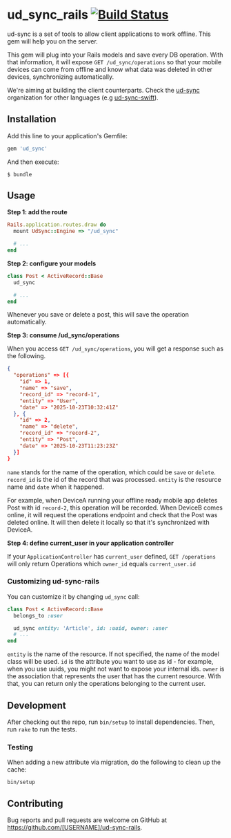 # ud_sync_rails [![Build Status](https://travis-ci.org/ud-sync/ud-sync-rails.svg?branch=master)](https://travis-ci.org/ud-sync/ud-sync-rails)

ud-sync is a set of tools to allow client applications to work offline. This gem
will help you on the server.

This gem will plug into your Rails models and save every DB operation.
With that information, it will expose `GET /ud_sync/operations` so that your
mobile devices can come from offline and know what data was deleted in other
devices, synchronizing automatically.

We're aiming at building the client counterparts. Check the
[ud-sync](https://github.com/ud-sync) organization for other languages
(e.g [ud-sync-swift](Swift)).

## Installation

Add this line to your application's Gemfile:

```ruby
gem 'ud_sync'
```

And then execute:

    $ bundle

## Usage

**Step 1: add the route**

```ruby
Rails.application.routes.draw do
  mount UdSync::Engine => "/ud_sync"

  # ...
end
```

**Step 2: configure your models**

```ruby
class Post < ActiveRecord::Base
  ud_sync

  # ...
end
```

Whenever you save or delete a post, this will save the operation automatically.

**Step 3: consume /ud_sync/operations**

When you access `GET /ud_sync/operations`, you will get a response such as the
following.

```json
{
  "operations" => [{
    "id" => 1,
    "name" => "save",
    "record_id" => "record-1",
    "entity" => "User",
    "date" => "2025-10-23T10:32:41Z"
  }, {
    "id" => 2,
    "name" => "delete",
    "record_id" => "record-2",
    "entity" => "Post",
    "date" => "2025-10-23T11:23:23Z"
  }]
}
```

`name` stands for the name of the operation, which could be `save` or `delete`.
`record_id` is the id of the record that was processed. `entity` is the resource
name and `date` when it happened.

For example, when DeviceA running your offline ready mobile app deletes Post
with id `record-2`, this operation will be recorded. When DeviceB comes online,
it will request the operations endpoint and check that the Post was deleted
online. It will then delete it locally so that it's synchronized with DeviceA.

**Step 4: define current_user in your application controller**

If your `ApplicationController` has `current_user` defined, `GET /operations`
will only return Operations which `owner_id` equals `current_user.id`

### Customizing ud-sync-rails

You can customize it by changing `ud_sync` call:

```ruby
class Post < ActiveRecord::Base
  belongs_to :user

  ud_sync entity: 'Article', id: :uuid, owner: :user
  # ...
end
```

`entity` is the name of the resource. If not specified, the name of the model
class will be used. `id` is the attribute you want to use as id - for example,
when you use uuids, you might not want to expose your internal ids. `owner`
is the association that represents the user that has the current resource. With
that, you can return only the operations belonging to the current user.

## Development

After checking out the repo, run `bin/setup` to install dependencies. Then, run
`rake` to run the tests.

### Testing

When adding a new attribute via migration, do the following to clean up the
cache:

```
bin/setup
```

## Contributing

Bug reports and pull requests are welcome on GitHub at https://github.com/[USERNAME]/ud-sync-rails.

